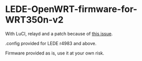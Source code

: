 # LEDE-OpenWRT-firmware-for-WRT350n-v2

With LuCI, relayd and a patch because of [this issue](https://dev.openwrt.org/ticket/13064 "[ath9k][orion][WRT350n v2]: wrong rx_chainmask disables wireless").

.config provided for LEDE r4983 and above.

Firmware provided as is, use it at your own risk.